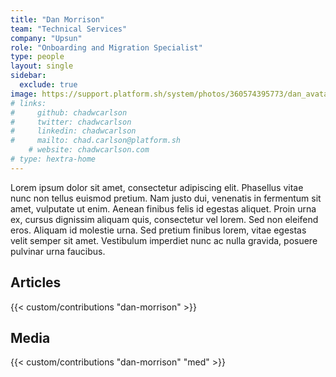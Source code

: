 ```yaml
---
title: "Dan Morrison"
team: "Technical Services"
company: "Upsun"
role: "Onboarding and Migration Specialist"
type: people
layout: single
sidebar:
  exclude: true
image: https://support.platform.sh/system/photos/360574395773/dan_avatar_orange_2019_shopped.jpg
# links:
#     github: chadwcarlson
#     twitter: chadwcarlson
#     linkedin: chadwcarlson
#     mailto: chad.carlson@platform.sh
    # website: chadwcarlson.com
# type: hextra-home
---
```


Lorem ipsum dolor sit amet, consectetur adipiscing elit. Phasellus vitae nunc non tellus euismod pretium. Nam justo dui, venenatis in fermentum sit amet, vulputate ut enim. Aenean finibus felis id egestas aliquet. Proin urna ex, cursus dignissim aliquam quis, consectetur vel lorem. Sed non eleifend eros. Aliquam id molestie urna. Sed pretium finibus lorem, vitae egestas velit semper sit amet. Vestibulum imperdiet nunc ac nulla gravida, posuere pulvinar urna faucibus. 

## Articles

{{< custom/contributions "dan-morrison" >}}

## Media

{{< custom/contributions "dan-morrison" "med" >}}

